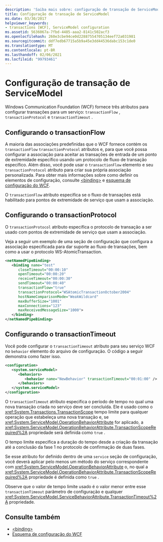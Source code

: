 ```yaml
---
description: 'Saiba mais sobre: configuração de transação de ServiceModel'
title: Configuração de transação de ServiceModel
ms.date: 03/30/2017
helpviewer_keywords:
- transactions [WCF], ServiceModel configuration
ms.assetid: 5636067a-7fbd-4485-aaa2-8141c502acf3
ms.openlocfilehash: 260e3cbe94ce0d22887554705134eef72a031981
ms.sourcegitcommit: ddf7edb67715a5b9a45e3dd44536dabc153c1de0
ms.translationtype: MT
ms.contentlocale: pt-BR
ms.lasthandoff: 02/06/2021
ms.locfileid: "99793461"
---
```

# <a name="servicemodel-transaction-configuration"></a>Configuração de transação de ServiceModel

Windows Communication Foundation (WCF) fornece três atributos para configurar transações para um serviço: `transactionFlow` , `transactionProtocol` e `transactionTimeout` .  
  
## <a name="configuring-transactionflow"></a>Configurando o transactionFlow  

 A maioria das associações predefinidas que o WCF fornece contém os `transactionFlow` `transactionProtocol` atributos e, para que você possa configurar a associação para aceitar as transações de entrada de um ponto de extremidade específico usando um protocolo de fluxo de transação específico. Além disso, você pode usar o `transactionFlow` elemento e seu `transactionProtocol` atributo para criar sua própria associação personalizada. Para obter mais informações sobre como definir os elementos de configuração, consulte [\<binding>](../../configure-apps/file-schema/wcf/bindings.md) e [esquema de configuração do WCF](../../configure-apps/file-schema/wcf/index.md).  
  
 O `transactionFlow` atributo especifica se o fluxo de transações está habilitado para pontos de extremidade de serviço que usam a associação.  
  
## <a name="configuring-transactionprotocol"></a>Configurando o transactionProtocol  

 O `transactionProtocol` atributo especifica o protocolo de transação a ser usado com pontos de extremidade de serviço que usam a associação.  
  
 Veja a seguir um exemplo de uma seção de configuração que configura a associação especificada para dar suporte ao fluxo de transações, bem como a usar o protocolo WS-AtomicTransaction.  
  
```xml  
<netNamedPipeBinding>  
   <binding name="test"  
      closeTimeout="00:00:10"  
      openTimeout="00:00:20"
      receiveTimeout="00:00:30"  
      sendTimeout="00:00:40"  
      transactionFlow="true"  
      transactionProtocol="WSAtomicTransactionOctober2004"  
      hostNameComparisonMode="WeakWildcard"  
      maxBufferSize="1001"  
      maxConnections="123"
      maxReceivedMessageSize="1000">  
   </binding>  
</netNamedPipeBinding>  
```  
  
## <a name="configuring-transactiontimeout"></a>Configurando o transactionTimeout  

 Você pode configurar o `transactionTimeout` atributo para seu serviço WCF no `behavior` elemento do arquivo de configuração. O código a seguir demonstra como fazer isso.  
  
```xml  
<configuration>  
   <system.serviceModel>  
      <behaviors>  
         <behavior name="NewBehavior" transactionTimeout="00:01:00" /> <!-- 1 minute timeout -->  
      </behaviors>  
   </system.serviceModel>  
</configuration>  
```  
  
 O `transactionTimeout` atributo especifica o período de tempo no qual uma nova transação criada no serviço deve ser concluída. Ele é usado como o <xref:System.Transactions.TransactionScope> tempo limite para qualquer operação que estabeleça uma nova transação e, se <xref:System.ServiceModel.OperationBehaviorAttribute> for aplicado, a <xref:System.ServiceModel.OperationBehaviorAttribute.TransactionScopeRequired%2A> propriedade será definida como `true` .  
  
 O tempo limite especifica a duração do tempo desde a criação da transação até a conclusão da fase 1 no protocolo de confirmação de duas fases.  
  
 Se esse atributo for definido dentro de uma `service` seção de configuração, você deverá aplicar pelo menos um método do serviço correspondente com <xref:System.ServiceModel.OperationBehaviorAttribute> o, no qual a <xref:System.ServiceModel.OperationBehaviorAttribute.TransactionScopeRequired%2A> propriedade é definida como `true` .  
  
 Observe que o valor de tempo limite usado é o valor menor entre esse `transactionTimeout` parâmetro de configuração e qualquer <xref:System.ServiceModel.ServiceBehaviorAttribute.TransactionTimeout%2A> propriedade.  
  
## <a name="see-also"></a>Consulte também

- [\<binding>](../../configure-apps/file-schema/wcf/bindings.md)
- [Esquema de configuração do WCF](../../configure-apps/file-schema/wcf/index.md)
